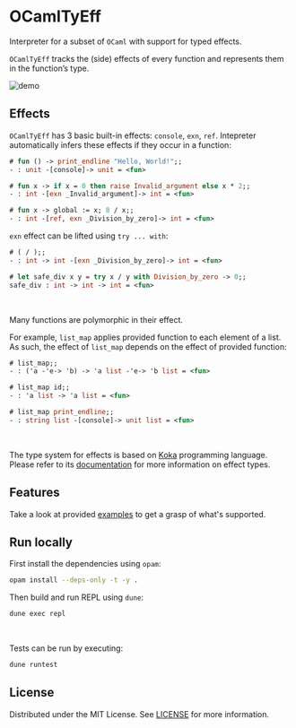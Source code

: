 # OCamlTyEff

Interpreter for a subset of `OCaml` with support for typed effects.

`OCamlTyEff` tracks the (side) effects of every function and represents them in the function’s type.

![demo](https://github.com/therain7/OCamlTyEff/assets/15161335/8ed130f9-d230-418d-852d-1697067ec14d)

## Effects

`OCamlTyEff` has 3 basic built-in effects: `console`, `exn`, `ref`. Intepreter automatically infers these effects if they occur in a function:

```ocaml
# fun () -> print_endline "Hello, World!";;
- : unit -[console]-> unit = <fun>

# fun x -> if x = 0 then raise Invalid_argument else x * 2;;
- : int -[exn _Invalid_argument]-> int = <fun>

# fun x -> global := x; 8 / x;;
- : int -[ref, exn _Division_by_zero]-> int = <fun>
```

`exn` effect can be lifted using `try ... with`:

```ocaml
# ( / );;
- : int -> int -[exn _Division_by_zero]-> int = <fun>

# let safe_div x y = try x / y with Division_by_zero -> 0;;
safe_div : int -> int -> int = <fun>
```

<br />

Many functions are polymorphic in their effect.

For example, `list_map` applies provided function to each element of a list. As such, the effect of `list_map` depends on the effect of provided function:

```ocaml
# list_map;;
- : ('a -'e-> 'b) -> 'a list -'e-> 'b list = <fun>

# list_map id;;
- : 'a list -> 'a list = <fun>

# list_map print_endline;;
- : string list -[console]-> unit list = <fun>
```

<br />

The type system for effects is based on [Koka](https://koka-lang.github.io/koka/doc/index.html) programming language. Please refer to its [documentation](https://koka-lang.github.io/koka/doc/book.html#sec-effect-types) for more information on effect types.

## Features

Take a look at provided [examples](examples.t) to get a grasp of what's supported.

## Run locally

First install the dependencies using `opam`:

```bash
opam install --deps-only -t -y .
```

Then build and run REPL using `dune`:

```bash
dune exec repl
```

<br />

Tests can be run by executing:

```bash
dune runtest
```

## License

Distributed under the MIT License. See [LICENSE](LICENSE) for more information.
